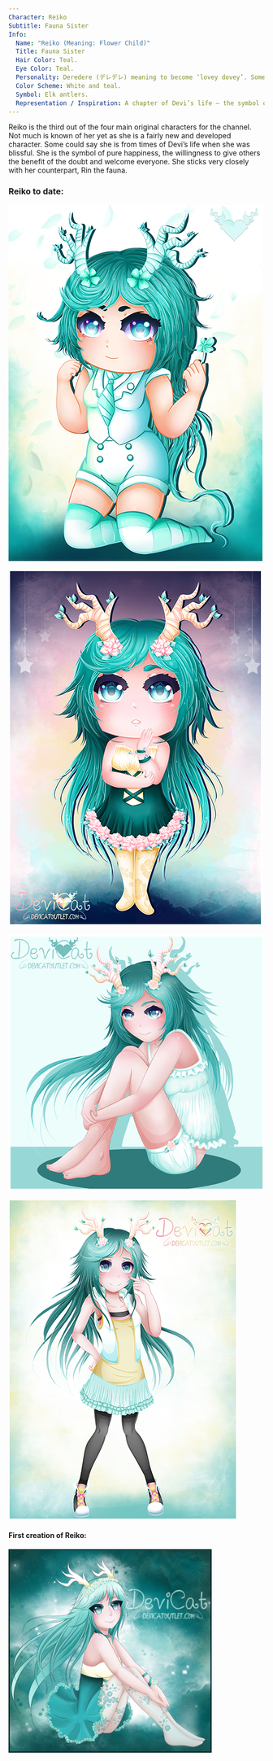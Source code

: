 ```yaml
---
Character: Reiko
Subtitle: Fauna Sister
Info:
  Name: "Reiko (Meaning: Flower Child)"
  Title: Fauna Sister
  Hair Color: Teal.
  Eye Color: Teal.
  Personality: Deredere (デレデレ) meaning to become ‘lovey dovey’. Someone who wishes to be friends with everyone.
  Color Scheme: White and teal.
  Symbol: Elk antlers.
  Representation / Inspiration: A chapter of Devi’s life – the symbol of hope and friendship.
---
```


Reiko is the third out of the four main original characters for the channel.
Not much is known of her yet as she is a fairly new and developed character.
Some could say she is from times of Devi’s life when she was blissful. She
is the symbol of pure happiness, the willingness to give others the benefit
of the doubt and welcome everyone. She sticks very closely with her
counterpart, Rin the fauna.

### Reiko to date:

![Reiko CloverGirl 2018](img/Reiko_CloverGirl_2018.png)

![Starry Chibi Reiko](img/reiko_starry_chibi.png)

![Sitting Study ­– Reiko](img/reiko_sitting.png)

![Reiko in casual springwear](img/reiko_casualwear.png)

#### First creation of Reiko:
![Reiko](img/reiko.png)
